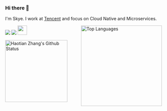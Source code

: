 ### Hi there 👋

I'm Skye. I work at [Tencent](https://opensource.tencent.com/) and focus on Cloud Native and Microservices.

<p>
<img src="https://visitor-badge.glitch.me/badge?page_id=SkyeBeFreeman">
<img src="https://badges.pufler.dev/years/SkyeBeFreeman">
<img src="https://media.giphy.com/media/WUlplcMpOCEmTGBtBW/giphy.gif" width="30">
<img src="https://github-readme-stats.vercel.app/api/top-langs/?username=SkyeBeFreeman" align="right" height="260px" alt="Top Languages">
</p>
<img src="https://github-readme-stats.vercel.app/api?username=SkyeBeFreeman&count_private=true&show_icons=true" height="200px" alt="Haotian Zhang's Github Status" >
